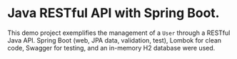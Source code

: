 # Java RESTful API with Spring Boot.

This demo project exemplifies the management of a `User` through a RESTful Java API. Spring Boot (web, JPA data, validation, test), Lombok for clean code, Swagger for testing, and an in-memory H2 database were used.
